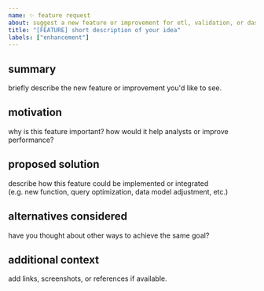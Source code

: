 ```yaml
---
name: ✨ feature request
about: suggest a new feature or improvement for etl, validation, or dashboard components
title: "[FEATURE] short description of your idea"
labels: ["enhancement"]
---
```


## summary
briefly describe the new feature or improvement you'd like to see.

## motivation
why is this feature important? how would it help analysts or improve performance?

## proposed solution
describe how this feature could be implemented or integrated  
(e.g. new function, query optimization, data model adjustment, etc.)

## alternatives considered
have you thought about other ways to achieve the same goal?

## additional context
add links, screenshots, or references if available.
